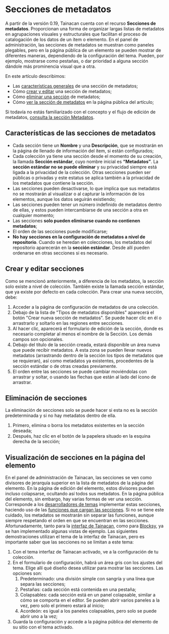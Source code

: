 # Secciones de metadatos


A partir de la versión 0.19, Tainacan cuenta con el recurso **Secciones de metadatos**. Proporcionan una forma de organizar largas listas de metadatos en agrupaciones visuales y estructurales que facilitan el proceso de catalogación de los datos de un ítem o elemento. En el panel de administración, las secciones de metadatos se muestran como paneles plegables, pero en la página pública de un elemento se pueden mostrar de diferentes maneras, dependiendo de la configuración del tema. Pueden, por ejemplo, mostrarse como pestañas, o dar prioridad a alguna sección dándole más prominencia visual que a otra.

En este artículo describimos:

- Las [características generales](#características-de-las-secciones-de-metadatos) de una sección de metadatos;
- Cómo [crear y editar](#crear-y-editar-secciones) una sección de metadatos;
- Cómo [eliminar una sección](#eliminación-de-secciones) de metadatos;
- Cómo [ver la sección de metadatos](#visualización-de-secciones-en-la-página-del-elemento) en la página pública del artículo;

Si todavía no estás familiarizado con el concepto y el flujo de edición de metadatos, [consulta la sección Metadatos](/es-mx/metadata.md).

## Características de las secciones de metadatos

- Cada sección tiene un **Nombre** y una **Descripción**, que se mostrarán en la página de llenado de información del ítem, si están configurados;
- Cada colección ya tiene una sección desde el momento de su creación, la llamada **Sección estándar**, cuyo nombre inicial es **“Metadatos”**. La **sección estándar no se puede eliminar** y su privacidad siempre está ligada a la privacidad de la colección. Otras secciones pueden ser públicas o privadas y este estatus se aplica también a la privacidad de los metadatos que contiene la sección.
- Las secciones pueden desactivarse, lo que implica que sus metadatos no se mostrarán al visualizar o al capturar la información de los elementos, aunque los datos seguirán existiendo;
- Las secciones pueden tener un número indefinido de metadatos dentro de ellas, y estos pueden intercambiarse de una sección a otra en cualquier momento;
- Las secciones **solo pueden eliminarse cuando no contienen metadatos**;
- El orden de las secciones puede modificarse;
- **No hay secciones en la configuración de metadatos a nivel de repositorio**. Cuando se heredan en colecciones, los metadatos del repositorio aparecerán en la **sección estándar**. Desde allí pueden ordenarse en otras secciones si es necesario.

## Crear y editar secciones

Como se mencionó anteriormente, a diferencia de los metadatos, la sección solo existe a nivel de colección. También existe la llamada sección estándar, que ya existe por defecto en cada colección. Para crear una nueva sección, debe:

1. Acceder a la página de configuración de metadatos de una colección.
2. Debajo de la lista de "Tipos de metadatos disponibles" aparecerá el botón "Crear nueva sección de metadatos". Se puede hacer clic en él o arrastrarlo y soltarlo en las regiones entre secciones.
3. Al hacer clic, aparecerá el formulario de edición de la sección, donde es necesario completar al menos el nombre de la Sección. Los demás campos son opcionales.
4. Debajo del título de la sección creada, estará disponible un área nueva que puede recibir metadatos. A esta zona se pueden llevar nuevos metadatos (arrastrando dentro de la sección los tipos de metadatos que se requieran), así como metadatos ya existentes, procedentes de la sección estándar o de otras creadas previamente.
5. El orden entre las secciones se puede cambiar moviéndolas con arrastrar y soltar, o usando las flechas que están al lado del ícono de arrastrar.

## Eliminación de secciones

La eliminación de secciones solo se puede hacer si esta no es la sección predeterminada y si no hay metadatos dentro de ella.

1. Primero, elimina o borra los metadatos existentes en la sección deseada;
2. Después, haz clic en el botón de la papelera situado en la esquina derecha de la sección;

## Visualización de secciones en la página del elemento

En el panel de administración de Tainacan, las secciones se ven como divisores de jerarquía superior en la lista de metadatos de la página del elemento. En la página de edición del elemento, estos divisores pueden incluso colapsarse, ocultando así todos sus metadatos. En la página pública del elemento, sin embargo, hay varias formas de ver una sección. Corresponde a los [desarrolladores de temas](/es-mx/dev/creating-compatible-themes) implementar estas secciones, haciendo uso de las [funciones que cargan las secciones](https://github.com/tainacan/tainacan/blob/develop/src/classes/theme-helper/template-tags.php ":ignore"). Si no se tiene este cuidado, los metadatos se mostrarán sin separar las funciones, aunque siempre respetando el orden en que se encuentran en las secciones. Afortunadamente, tanto para la [interfaz de Tainacan](/es-mx/theme.md#tainacan-interface), como para [Blocksy](/es-mx/theme.md#tainacan-interface), ya se han implementado algunas vistas de ejemplo. Las siguientes demostraciones utilizan el tema de la interfaz de Tainacan, pero es importante saber que las secciones no se limitan a este tema:

1. Con el tema interfaz de Tainacan activado, ve a la configuración de tu colección.
2. En el formulario de configuración, habrá un área gris con los ajustes del tema. Elige allí qué diseño desea utilizar para mostrar las secciones. Las opciones son:
   1. Predeterminado: una división simple con sangría y una línea que separa las secciones;
   2. Pestañas: cada sección está contenida en una pestaña;
   3. Colapsables: cada sección está en un panel colapsable, similar a cómo se comporta en el editor. Se pueden abrir    varios paneles a la vez, pero solo el primero estará al inicio;
   4. Acordeón: es igual a los paneles colapsables, pero solo se puede abrir uno a la vez;
3. Guarda la configuración y accede a la página pública del elemento de su sitio con el tema activado.
